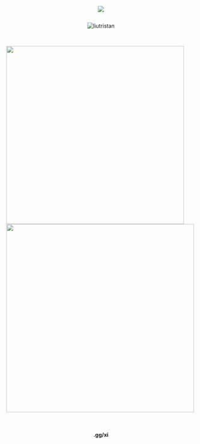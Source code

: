<p align="center"> <img src="![](https://komarev.com/ghpvc/?username=liutristan)"/> </p>
<p href="Tukz" align="center">
    <img alt="" src=https://lanyard.cnrad.dev/api/203581629367713794>

</p>
<p align="center"> <img src="https://gpvc.arturio.dev/liutristan" alt="liutristan" /> </p>

<br/>
<p align="left">
  <a href="https://cloudcant.github.io">
    <img width="473px" src="https://github-readme-stats.vercel.app/api?username=liutristan&show_icons=true&theme=tokyonight&hide_border=true" />
    <img width="500px" src="https://github-readme-streak-stats.herokuapp.com/?user=liutristan&theme=tokyonight&hide_border=true" />
  </a>
</p>
<br>

<div align="center"><h4>.gg/xi<h4/></div>  


